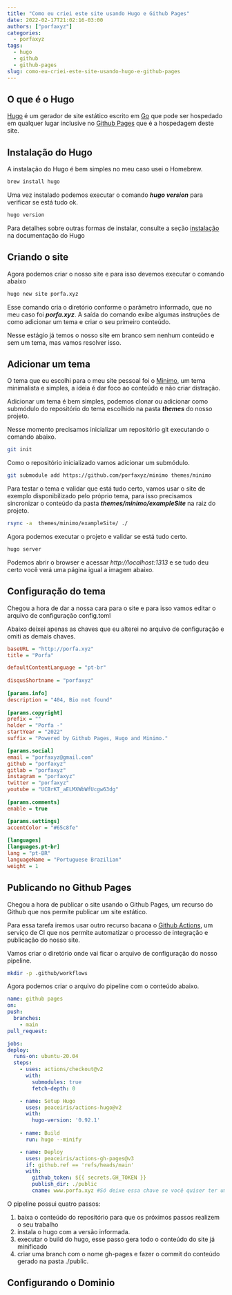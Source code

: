```yaml
---
title: "Como eu criei este site usando Hugo e Github Pages"
date: 2022-02-17T21:02:16-03:00
authors: ["porfaxyz"]
categories:
  - porfaxyz
tags:
  - hugo
  - github
  - github-pages
slug: como-eu-criei-este-site-usando-hugo-e-github-pages
---
```


## O que é o Hugo
[Hugo](https://gohugo.io) é um gerador de site estático escrito em [Go](https://go.dev) que pode ser hospedado em qualquer lugar inclusive no [Github Pages](https://pages.github.com/) que é a hospedagem deste site.

## Instalação do Hugo
A instalação do Hugo é bem simples no meu caso usei o Homebrew.

```bash
brew install hugo
```

Uma vez instalado podemos executar o comando ***hugo version*** para verificar se está tudo ok.

```bash
hugo version
```

Para detalhes sobre outras formas de instalar, consulte a seção [instalação](https://gohugo.io/getting-started/installing/) na documentação do Hugo

## Criando o site
Agora podemos criar o nosso site e para isso devemos executar o comando abaixo

```bash
hugo new site porfa.xyz
```

Esse comando cria o diretório conforme o parâmetro informado, que no meu caso foi ***porfa.xyz***.
 A saída do comando exibe algumas instruções de como adicionar um tema e criar o seu primeiro conteúdo.

Nesse estágio já temos o nosso site em branco sem nenhum conteúdo e sem um tema, mas vamos resolver isso.

## Adicionar um tema
O tema que eu escolhi para o meu site pessoal foi o [Minimo](https://minimo.netlify.app/), um tema minimalista e simples, a ideia é dar foco ao conteúdo e não criar distração.

Adicionar um tema é bem simples, podemos clonar ou adicionar como submódulo do repositório do tema escolhido na pasta ***themes*** do nosso projeto.

Nesse momento precisamos inicializar um repositório git executando o comando abaixo.

```bash
git init
```

Como o repositório inicializado vamos adicionar um submódulo.

```bash
git submodule add https://github.com/porfaxyz/minimo themes/minimo
```

Para testar o tema e validar que está tudo certo, vamos usar o site de exemplo disponibilizado pelo próprio tema, para isso precisamos sincronizar o conteúdo da pasta ***themes/minimo/exampleSite*** na raiz do projeto.

```bash
rsync -a  themes/minimo/exampleSite/ ./
```

Agora podemos executar o projeto e validar se está tudo certo.

```bash
hugo server
```

Podemos abrir o browser e acessar *http://localhost:1313* e se tudo deu certo você verá uma página igual a imagem abaixo.

## Configuração do tema
Chegou a hora de dar a nossa cara para o site e para isso vamos editar o arquivo de configuração config.toml

Abaixo deixei apenas as chaves que eu alterei no arquivo de configuração e omiti as demais chaves. 

```ini
baseURL = "http://porfa.xyz"
title = "Porfa"

defaultContentLanguage = "pt-br"
 
disqusShortname = "porfaxyz"
 
[params.info]
description = "404, Bio not found"
 
[params.copyright]
prefix = ""
holder = "Porfa -"
startYear = "2022"
suffix = "Powered by Github Pages, Hugo and Minimo."

[params.social]
email = "porfaxyz@gmail.com"
github = "porfaxyz"
gitlab = "porfaxyz"
instagram = "porfaxyz"
twitter = "porfaxyz"
youtube = "UCBrKT_aELMXWbWfUcgw63dg"
 
[params.comments]
enable = true

[params.settings]
accentColor = "#65c8fe"
 
[languages]
[languages.pt-br]
lang = "pt-BR"
languageName = "Portuguese Brazilian"
weight = 1
```

## Publicando no Github Pages
Chegou a hora de publicar o site usando o Github Pages, um recurso do Github que nos permite publicar um site estático.

Para essa tarefa iremos usar outro recurso bacana o [Github Actions](https://docs.github.com/actions), um serviço de CI que nos permite automatizar o processo de integração e publicação do nosso site.

Vamos criar o diretório onde vai ficar o arquivo de configuração do nosso pipeline.

```bash
mkdir -p .github/workflows 
```

Agora podemos criar o arquivo do pipeline com o conteúdo abaixo.

 ```yaml
name: github pages
on:
 push:
   branches:
     - main
 pull_request:

jobs:
 deploy:
   runs-on: ubuntu-20.04
   steps:
     - uses: actions/checkout@v2
       with:
         submodules: true
         fetch-depth: 0

     - name: Setup Hugo
       uses: peaceiris/actions-hugo@v2
       with:
         hugo-version: '0.92.1'
        
     - name: Build
       run: hugo --minify

     - name: Deploy
       uses: peaceiris/actions-gh-pages@v3
       if: github.ref == 'refs/heads/main'
       with:
         github_token: ${{ secrets.GH_TOKEN }}
         publish_dir: ./public
         cname: www.porfa.xyz #Só deixe essa chave se você quiser ter um dominio customizado
```
O pipeline possui quatro passos:

1. baixa o conteúdo do repositório para que os próximos passos realizem o seu trabalho
1. instala o hugo com a versão informada.
1. executar o build do hugo, esse passo gera todo o conteúdo do site já minificado
1. criar uma branch com o nome gh-pages e fazer o commit do conteúdo gerado na pasta ./public. 
## Configurando o Dominio

